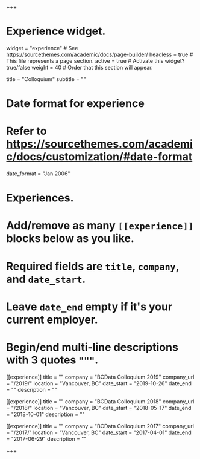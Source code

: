 +++
# Experience widget.
widget = "experience"  # See https://sourcethemes.com/academic/docs/page-builder/
headless = true  # This file represents a page section.
active = true  # Activate this widget? true/false
weight = 40  # Order that this section will appear.

title = "Colloquium"
subtitle = ""

# Date format for experience
#   Refer to https://sourcethemes.com/academic/docs/customization/#date-format
date_format = "Jan 2006"

# Experiences.
#   Add/remove as many `[[experience]]` blocks below as you like.
#   Required fields are `title`, `company`, and `date_start`.
#   Leave `date_end` empty if it's your current employer.
#   Begin/end multi-line descriptions with 3 quotes `"""`.
[[experience]]
  title = ""
  company = "BCData Colloquium 2019"
  company_url = "/2019/"
  location = "Vancouver, BC"
  date_start = "2019-10-26"
  date_end = ""
  description = ""

[[experience]]
  title = ""
  company = "BCData Colloquium 2018"
  company_url = "/2018/"
  location = "Vancouver, BC"
  date_start = "2018-05-17"
  date_end = "2018-10-01"
  description = ""

[[experience]]
  title = ""
  company = "BCData Colloquium 2017"
  company_url = "/2017/"
  location = "Vancouver, BC"
  date_start = "2017-04-01"
  date_end = "2017-06-29"
  description = ""

+++
